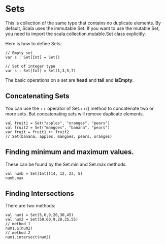 # Sets
This is collection of the same type that contains no duplicate elements.  By default, Scala uses the immutable Set.  If you want to use the mutable Set, you need to import the scala.collection.mutable.Set class explicitly.

Here is how to define Sets:

```
// Empty set
var s : Set[Int] = Set()

// Set of integer type
var s : Set[Int] = Set(1,3,5,7)

```

The basic operations on a set are **head** and **tail** and **isEmpty**.

## Concatenating Sets
You can use the ++ operator of Set.++() method to concatenate two or more sets.  But concatenating sets will remove duplicate elements.

```
val fruit1 = Set("apples", "oranges", "pears")
val fruit2 = Set("mangoes", "banana", "pears")
var fruit = fruit1 ++ fruit2
// Set(banana, apples, mangoes, pears, oranges)
```

## Finding minimum and maximum values.
These can be found by the Set.min and Set.max methods.

```
val numb = Set[Int](14, 12, 23, 5)
numb.max

```

## Finding Intersections
There are two methods:

```
val num1 = Set(5,6,9,20,30,45)
val num2 = Set(50,60,9,20,35,55)
// method 1
num1.&(num2)
// method 2
num1.intersect(num2)

```

